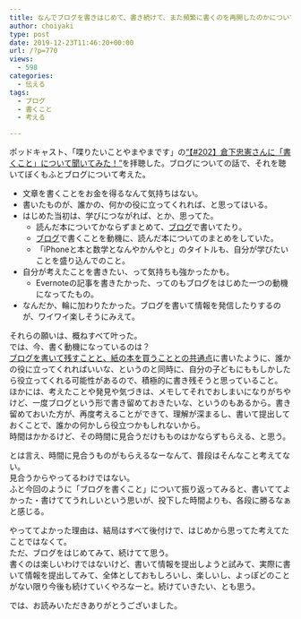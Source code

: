 ```yaml
---
title: なんでブログを書きはじめて、書き続けて、また頻繁に書くのを再開したのかについて考えた
author: choiyaki
type: post
date: 2019-12-23T11:46:20+00:00
url: /?p=770
views:
  - 598
categories:
  - 伝える
tags:
  - ブログ
  - 書くこと
  - 考える

---
```

ポッドキャスト、「‪喋りたいことやまやまです」の[“【#202】倉下忠憲さんに「書くこと」について聞いてみた！”‬][1]を拝聴した。ブログについての話で、それを聴いてぼくもふとブログについて考えた。

  * 文章を書くことをお金を得るなんて気持ちはない。
  * 書いたものが、誰かの、何かの役に立ってくれれば、と思ってはいる。
  * はじめた当初は、学びにつながれば、とか、思ってた。 
      * 読んだ本についてかならずまとめて、[ブログ][2]で書いてたり。
      * [ブログ][2]で書くことを動機に、読んだ本についてのまとめをしていた。
      * 「iPhoneと本と数学となんやかんやと」のタイトルも、自分が学びたいことを盛り込んでのこと。
  * 自分が考えたことを書きたい、って気持ちも強かったかも。 
      * Evernoteの記事を書きたかった、ってのもブログをはじめた一つの動機になってたもの。
  * なんだか、輪に加わりたかった。ブログを書いて情報を発信したりするのが、ワイワイ楽しそうにみえて。

それらの願いは、概ねすべて叶った。  
では、今、書く動機になっているのは？  
[ブログを書いて残すことと、紙の本を買うこととの共通点][3]に書いたように、誰かの役に立ってくれればいいな、というのと同時に、自分の子どもにももしかしたら役立ってくれる可能性があるので、積極的に書き残そうと思っていること。  
ほかには、考えたことや発見や気づきは、メモしてそれでおしまいになりがちやけど、一度ブログという形で書き留めておきたいな、というのもあるから。書き留めておいた方が、再度考えることができて、理解が深まるし、書いて提出しておくことで、誰かの何かしら役立つかもしれないから。  
時間はかかるけど、その時間に見合うだけもものはかならずもらえる、と思う。

とは言え、時間に見合うものがもらえるなーなんて、普段はそんなこと考えてない。  
見合うからやってるわけではない。  
ふと今回のように「ブログを書くこと」について振り返ってみると、書いててよかった・書けててうれしいという思いが、投下した時間よりも、各段に勝るなぁと感じる。

やっててよかった理由は、結局はすべて後付けで、はじめから思ってた考えてたことではなくて。  
ただ、ブログをはじめてみて、続けてて思う。  
書くのは楽しいわけではないけど、書いて情報を提出しようと試みて、実際に書いて情報を提出してみて、全体としておもしろいし、楽しいし、よっぽどのことがない限り今後も続けていくやろなーと。続けていきたい、とも思う。

では、お読みいただきありがとうございました。

 [1]: https://anchor.fm/yamayama/episodes/202-e9m2gi
 [2]: https://scrapbox.io/choiyaki-hondana/%E3%83%96%E3%83%AD%E3%82%B0
 [3]: https://scrapbox.io/choiyaki-hondana/%E3%83%96%E3%83%AD%E3%82%B0%E3%82%92%E6%9B%B8%E3%81%84%E3%81%A6%E6%AE%8B%E3%81%99%E3%81%93%E3%81%A8%E3%81%A8%E3%80%81%E7%B4%99%E3%81%AE%E6%9C%AC%E3%82%92%E8%B2%B7%E3%81%86%E3%81%93%E3%81%A8%E3%81%A8%E3%81%AE%E5%85%B1%E9%80%9A%E7%82%B9